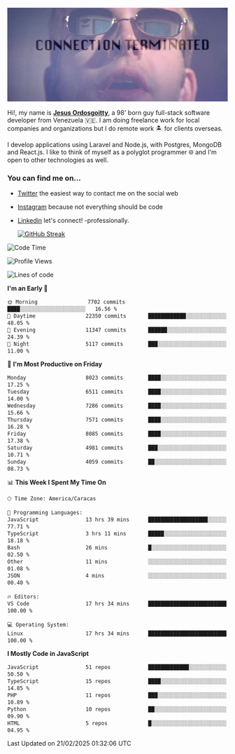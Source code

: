 ![hackers movie reference](./disconnected.jpg)

Hi!, my name is [**Jesus Ordosgoitty**](https://jodaz.dev), a 98' born guy full-stack software developer from Venezuela 🇻🇪. I am doing freelance work for local companies and organizations but I do remote work 🏝️ for clients overseas. 

I develop applications using Laravel and Node.js, with Postgres, MongoDB and React.js. I like to think of myself as a polyglot programmer 🌐 and I'm open to other technologies as well.

### You can find me on...

- [Twitter](https://twitter.com/jodaz_) the easiest way to contact me on the social web
- [Instagram](https://instagram.com/jodaz_) because not everything should be code
- [Linkedin](https://linkedin.com/in/jodaz) let's connect! -professionally.


    [![GitHub Streak](https://streak-stats.demolab.com?user=jodaz&theme=tokyonight)](https://git.io/streak-stats)

<!--START_SECTION:waka-->
![Code Time](http://img.shields.io/badge/Code%20Time-7%2C167%20hrs%2026%20mins-blue)

![Profile Views](http://img.shields.io/badge/Profile%20Views-0-blue)

![Lines of code](https://img.shields.io/badge/From%20Hello%20World%20I%27ve%20Written-83.0%20million%20lines%20of%20code-blue)

**I'm an Early 🐤** 

```text
🌞 Morning                7702 commits        ████░░░░░░░░░░░░░░░░░░░░░   16.56 % 
🌆 Daytime                22350 commits       ████████████░░░░░░░░░░░░░   48.05 % 
🌃 Evening                11347 commits       ██████░░░░░░░░░░░░░░░░░░░   24.39 % 
🌙 Night                  5117 commits        ███░░░░░░░░░░░░░░░░░░░░░░   11.00 % 
```
📅 **I'm Most Productive on Friday** 

```text
Monday                   8023 commits        ████░░░░░░░░░░░░░░░░░░░░░   17.25 % 
Tuesday                  6511 commits        ████░░░░░░░░░░░░░░░░░░░░░   14.00 % 
Wednesday                7286 commits        ████░░░░░░░░░░░░░░░░░░░░░   15.66 % 
Thursday                 7571 commits        ████░░░░░░░░░░░░░░░░░░░░░   16.28 % 
Friday                   8085 commits        ████░░░░░░░░░░░░░░░░░░░░░   17.38 % 
Saturday                 4981 commits        ███░░░░░░░░░░░░░░░░░░░░░░   10.71 % 
Sunday                   4059 commits        ██░░░░░░░░░░░░░░░░░░░░░░░   08.73 % 
```


📊 **This Week I Spent My Time On** 

```text
🕑︎ Time Zone: America/Caracas

💬 Programming Languages: 
JavaScript               13 hrs 39 mins      ███████████████████░░░░░░   77.71 % 
TypeScript               3 hrs 11 mins       █████░░░░░░░░░░░░░░░░░░░░   18.18 % 
Bash                     26 mins             █░░░░░░░░░░░░░░░░░░░░░░░░   02.50 % 
Other                    11 mins             ░░░░░░░░░░░░░░░░░░░░░░░░░   01.08 % 
JSON                     4 mins              ░░░░░░░░░░░░░░░░░░░░░░░░░   00.40 % 

🔥 Editors: 
VS Code                  17 hrs 34 mins      █████████████████████████   100.00 % 

💻 Operating System: 
Linux                    17 hrs 34 mins      █████████████████████████   100.00 % 
```

**I Mostly Code in JavaScript** 

```text
JavaScript               51 repos            █████████████░░░░░░░░░░░░   50.50 % 
TypeScript               15 repos            ████░░░░░░░░░░░░░░░░░░░░░   14.85 % 
PHP                      11 repos            ███░░░░░░░░░░░░░░░░░░░░░░   10.89 % 
Python                   10 repos            ██░░░░░░░░░░░░░░░░░░░░░░░   09.90 % 
HTML                     5 repos             █░░░░░░░░░░░░░░░░░░░░░░░░   04.95 % 
```




 Last Updated on 21/02/2025 01:32:06 UTC
<!--END_SECTION:waka-->
